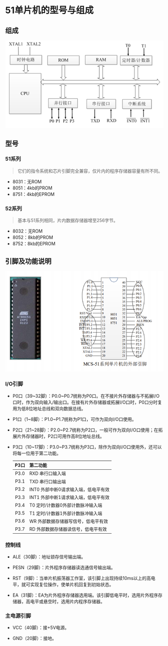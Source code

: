 # 51单片机的型号与组成



## 组成

![image](./src/1_img_types.png)



## 型号

### 51系列

> 它们的指令系统和芯片引脚完全兼容，仅片内的程序存储器容量有所不同。

- 8031：无ROM
- 8051：4kb的PROM
- 8751：4kb的EPROM

### 52系列

> 基本与51系列相同，片内数据存储器增至256字节。

- 8032：无ROM
- 8052：8kb的PROM
- 8752：8kb的EPROM




## 引脚及功能说明

![image](./src/1_img_gpios.png)

### I/O引脚

- P0口（39~32脚）：P0.0~P0.7统称为P0口。在不接片外存储器与不拓展I/O口时，作为双向输入/输出口。在接有片外存储器或拓展I/O口时，P0口分时复用为低8位地址总线和双向数据总线。

- P1口（1~8脚）：P1.0~P1.7统称为P1口，可作为双向I/O口使用。

- P2口（21~28脚）：P2.0~P2.7统称为P2口，一般可作为双向I/O口使用；在拓展片外存储器时，P2口可用作高8位地址总线。

- P3口（10~17脚）：P3.0~P3.7统称为P3口，除作为双向I/O口使用外，还可以将每一位用于第二功能。

  | P3口 | 第二功能                             |
  | :--: | :----------------------------------- |
  | P3.0 | RXD 串行口输入端                     |
  | P3.1 | TXD 串行口输出端                     |
  | P3.2 | INT0 外部中断0请求输入端，低电平有效 |
  | P3.3 | INT1 外部中断1请求输入端，低电平有效 |
  | P3.4 | T0 定时/计数器0外部计数脉冲输入端    |
  | P3.5 | T1 定时/计数器1外部计数脉冲输入端    |
  | P3.6 | WR 外部数据存储器写信号，低电平有效  |
  | P3.7 | RD 外部数据存储器读信号，低电平有效  |

### 控制线 

- ALE（30脚）：地址锁存信号输出端。

- PESN（29脚）：片外程序存储器读选通信号输出端。

- RST（9脚）：当单片机振荡器工作室，该引脚上出现持续10ms以上的高电平，就可实现复位操作，使单片机回复到初始状态。

- EA（31脚）：EA为片外程序存储器选用端。该引脚低电平时，选用片外程序存储器，高电平或悬空时，选用片内程序存储器。

### 主电源引脚

- VCC（40脚）：接+5V电源。

- GND（20脚）：接地。